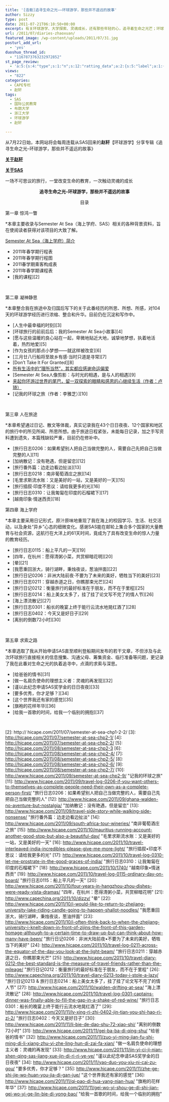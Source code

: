 ```yaml
---
title: '[连载]追寻生命之光——环球游学，那些并不遥远的故事'
author: Sizzy
type: post
date: 2011-07-21T06:10:50+00:00
excerpt: 有关环球游学、大学探索、灵魂成长，还有那些年轻的心，追寻着生命之光芒；环球游学，那些并不遥远的故事。
url: /2011/07/diaries-zhaoxuan/
featured_image: /wp-content/uploads/2011/07/31.jpg
posturl_add_url:
  - 'yes'
duoshuo_thread_id:
  - "1167873763232972852"
st_page_review:
  - 'a:5:{s:4:"type";s:1:"n";s:12:"ratting_data";a:2:{s:5:"label";a:1:{i:0;s:0:"";}s:5:"score";a:1:{i:0;s:1:"0";}}s:7:"postion";s:2:"tl";s:5:"title";s:0:"";s:11:"score_label";s:0:"";}'
views:
  - "822"
categories:
  - CAPE专栏
  - 赵轩
tags:
  - SAS
  - 国际公民教育
  - 布朗大学
  - 浙江大学
  - 环球游学
  - 赵轩

---
```

从7月22日始，本网站将会每周连载从SAS回来的**赵轩**【环球游学】分享专辑《追寻生命之光&#8211;环球游学，那些并不遥远的故事》

<a href="http://hicape.com/2011/07/zhaoxuan/" target="_blank"><strong>关于赵轩</strong></a>

<a href="http://www.semesteratsea.org/" target="_blank"><strong>关于SAS</strong></a>



一场不可思议的旅行，一堂改变生命的教育，一次触动灵魂的成长

<p align="center">
  <strong>追寻生命之光&#8211;环球游学，那些并不遥远的故事</strong>
</p>

<p align="center">
  目录
</p>

第一章 惊鸿一瞥

*本章主要收录与Semester At Sea（海上学府、SAS）相关的各种背景资料，旨在使阅读者获得对该项目的大致了解。

[Semester At Sea（海上学府）简介][1]

  * 2011年春学期行程表
  * 2011年春学期行程图
  * 2011春学期乘客构成表
  * 2011年春学期课程表
  * [我的课程][2]

&nbsp;

第二章 凝神静思

*本章整合我在旅途中及归国后写下的关于此番经历的所思、所想、所感，对104天的环球游学经历进行浓缩、整合和升华。目前仍在沉淀和写作中。

  * [人生中最幸福的时刻][3]
  * [环球旅行的前前后后：我的Semester At Sea小故事][4]
  * [愿与这些温暖的良心站在一起，卑微地贴近大地，诚挚地梦想，执着地活着，热烈地爱][5]
  * [作为女孩的那点小梦想——就这样被改变][6]
  * [三月廿八行船将至故乡有感·当时只道是寻常][7]
  * [Don&#8217;t Take It For Granted][8]
  * <a title="Don’t Take It For Granted： 所有生活中的“理所当然”，其实都应感谢命运偏爱" href="http://www.hicape.com/2011/08/semester-at-sea-chp2-6/" target="_blank">所有生活中的“理所当然”，其实都应感谢命运偏爱</a>
  * [Semester At Sea人像剪影：与时光的相遇，是与人的相遇][9]
  * <a title="夹起你环游过世界的尾巴，留一双探索的眼睛和感恩的心继续生活 ——一个SASer的退化or升华？" href="http://www.hicape.com/2011/08/semester-at-sea-chp2-8/" target="_blank">夹起你环游过世界的尾巴，留一双探索的眼睛和感恩的心继续生活（作者：卢琦）</a>
  * [记我的环球之旅（作者：李雅芝）][10]

&nbsp;

第三章 人在旅途

*本章希望通过日记、散文等体裁，真实记录我在43个日日夜夜、12个国家和地区的旅行中的所见所闻、所思所想。由于旅途日程紧张，未能每日记录，加之手写资料遭到遗失，本篇残缺较严重，目前仍在修补中。

  * [旅行日志0206：如果希望别人把自己当做完整的人，需要自己先把自己当做完整的人][11]
  * [加纳散记：没有艳遇，但是留恋][12]
  * [旅行番外篇：边走边看边扯淡][13]
  * [旅行日志0218：南非葡萄酒庄之旅][14]
  * [毛里求斯流水账：又是美好的一站，又是美好的一天][15]
  * [旅行插叙·印度不思议：请给我更多的光][16]
  * [旅行日志0310：让我匍匐在印度的石榴裙下][17]
  * [越南印象·情迷西贡][18]

第四章 海上学府

*本章主要采用日记形式，原汁原味地重现了我在海上的校园学习、生活、社交活动，以及身处“异乡”心态的细微变化。感谢SAS能在邮轮上集合多个国家的大量教育与社会资源，这航行在大洋上的61天时间，竟成为了具有改变生命的惊人力量的教育经历。

  * [旅行日志0115：船上平凡的一天][19]
  * [四年，在杭州：愿得清粥小菜，共赏柳暗花明][20]
  * [晕][21]
  * [我愿重回浙大，骑行湖畔，秉烛夜谈，葱油拌面][22]
  * [旅行日记0206：非洲大陆前夜·不要为了未来的美好，牺牲当下的美好][23]
  * [旅行日志0211：穿越赤道之日，你瞧那束光芒][24]
  * [旅行日记0212：衡量旅行的最好标准在于朋友，而不在于里程][25]
  * [旅行日志0214：船上美女太多了，挂了挂了论文写不完了的情人节][26]
  * [海上漂流散记][27]
  * [旅行日志0301：船长的晚宴上终于能行云流水地晃红酒了][28]
  * [旅行日志0402：今天又是好日子][29]
  * [离别的倒数72小时][30]

&nbsp;

第五章 求索之路

*本章选取了我从开始申请SAS直至顺利登船期间发布的若干文章，不但涉及与此次环球旅行直接相关的信息搜集、沟通父母、筹集资金、临行准备等问题，更记录了我在此番对生命之光的执着追寻中，点滴的求索与深思。

  * [给爸爸的情书][31]
  * [做一名肩负使命的理想主义者：灵魂的再发现][32]
  * [谨以此纪念申请SAS奖学金的日日夜夜][33]
  * [要多优秀，你才足够？][34]
  * [这个世界我还有家的感觉][35]
  * [旗袍的花样年华][36]
  * [给我一首歌的时间，给我一个临别的拥抱][37]

&nbsp;

 [1]: http://hicape.com/2011/07/semester-at-sea-chp1-1/
 [2]: http:// hicape.com/2011/07/semester-at-sea-chp1-2-2/
 [3]: http://hicape.com/2011/07/semester-at-sea-chp2-1/
 [4]: http://hicape.com/2011/07/semester-at-sea-chp2-2/
 [5]: http://hicape.com/2011/08/semester-at-sea-chp2-3
 [6]: http://hicape.com/2011/08/semester-at-sea-chp2-4/
 [7]: http://hicape.com/2011/08/semester-at-sea-chp2-5/
 [8]: http://hicape.com/2011/08/semester-at-sea-chp2-6/
 [9]: http://hicape.com/2011/08/semester-at-sea-chp2-7/
 [10]: http://www.hicape.com/2011/09/semester-at-sea-chp2-9/ "记我的环球之旅"
 [11]: http://www.hicape.com/2011/09/travel-log-0206-if-you-want-others-to-themselves-as-complete-people-need-their-own-as-a-complete-person-first/ "旅行日志0206：如果希望别人把自己当做完整的人，需要自己先把自己当做完整的人"
 [12]: http://www.hicape.com/2011/09/ghana-walden-no-aventure-but-nostalgia/ "加纳散记：没有艳遇，但是留恋"
 [13]: http://www.hicape.com/2011/09/travel-side-story-while-walking-side-nonsense/ "旅行番外篇：边走边看边扯淡"
 [14]: http://www.hicape.com/2011/09/south-africa-tour-wineries/ "南非葡萄酒庄之旅"
 [15]: http://www.hicape.com/2011/10/mauritius-running-account-another-good-stop-but-also-a-beautiful-day/ "毛里求斯流水账：又是美好的一站，又是美好的一天"
 [16]: http://www.hicape.com/2011/10/travel-interleaved-india-incredibles-please-give-me-more-light/ "旅行插叙•印度不思议：请给我更多的光"
 [17]: http://www.hicape.com/2011/10/travel-log-0310-let-me-prostrate-in-the-good-graces-of-india/ "旅行日志0310：让我匍匐在印度的石榴裙下"
 [18]: http://www.hicape.com/2011/10/1740/ "越南印象•情迷西贡"
 [19]: http://www.hicape.com/2011/10/travel-log-0115-ordinary-day-on-board/ "旅行日志0115：船上平凡的一天"
 [20]: http://www.hicape.com/2011/10/four-years-in-hangzhou-zhou-dishes-were-ready-vista-dramas/ "四年，在杭州：愿得清粥小菜，共赏柳暗花明"
 [21]: http://www.capechina.org/2011/10/dizzy/ "晕"
 [22]: http://www.hicape.com/2011/10/i-would-like-to-return-to-zhejiang-university-lake-riding-candle-going-to-happen-shallot-noodles/ "我愿重回浙大，骑行湖畔，秉烛夜谈，葱油拌面"
 [23]: http://www.hicape.com/2011/10/i-often-think-back-to-when-the-zhejiang-university-i-knelt-down-in-front-of-zijins-the-front-of-this-garden-homage-although-to-a-certain-time-to-draw-up-but-can-think-about-how-many-have-been/ "旅行日记0206：非洲大陆前夜•不要为了未来的美好，牺牲当下的美好"
 [24]: http://www.hicape.com/2011/10/travel-log-0211-across-the-equator-of-the-day-you-look-at-the-light-beam/ "旅行日志0211：穿越赤道之日，你瞧那束光芒"
 [25]: http://www.hicape.com/2011/10/travel-diary-0212-the-best-standard-is-the-measure-of-travel-friends-rather-than-the-mileage/ "旅行日记0212：衡量旅行的最好标准在于朋友，而不在于里程"
 [26]: http://www.capechina.org/2011/10/travel-diary-0213-today-i-stole-a-lazy/ "旅行日记0213 & 旅行日志0214：船上美女太多了，挂了挂了论文写不完了的情人节"
 [27]: http://www.hicape.com/2011/10/walden-drifting-at-sea/ "海上漂流散记"
 [28]: http://www.hicape.com/2011/10/travel-log-0301-captains-dinner-was-finally-able-to-fill-the-gap-in-a-shake-of-red-wine/ "旅行日志0301：船长的晚宴上终于能行云流水地晃红酒了"
 [29]: http://www.hicape.com/2011/11/lv-xing-ri-zhi-0402-jin-tian-you-shi-hao-ri-zi-2/ "旅行日志0402：今天又是好日子"
 [30]: http://www.hicape.com/2011/11/li-bie-de-dao-shu-72-xiao-shi/ "离别的倒数72小时"
 [31]: http://www.hicape.com/2011/11/gei-ba-ba-di-qing-shu/ "给爸爸的情书"
 [32]: http://www.hicape.com/2011/11/zuo-yi-ming-jian-fu-shi-ming-di-li-xiang-zhu-yi-zhe-ling-hun-di-zai-fa-xian/ "做一名肩负使命的理想主义者：灵魂的再发现"
 [33]: http://www.hicape.com/2011/11/jin-yi-ci-ji-nian-shen-qing-sas-jiang-xue-jin-di-ri-ri-ye-ye/ "谨以此纪念申请SAS奖学金的日日夜夜"
 [34]: http://www.hicape.com/2011/11/yao-duo-you-xiu-ni-cai-zu-gou/ "要多优秀，你才足够？"
 [35]: http://www.hicape.com/2011/11/zhe-ge-shi-jie-wo-huan-you-jia-di-gan-jue/ "这个世界我还有家的感觉"
 [36]: http://www.hicape.com/2011/11/qi-pao-di-hua-yang-nian-hua/ "旗袍的花样年华"
 [37]: http://www.hicape.com/2011/11/gei-wo-yi-shou-ge-di-shi-jian-gei-wo-yi-ge-lin-bie-di-yong-bao/ "给我一首歌的时间，给我一个临别的拥抱"